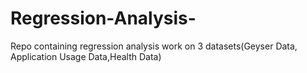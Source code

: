 # Regression-Analysis-
Repo containing regression analysis work on 3 datasets(Geyser Data, Application Usage Data,Health Data)
